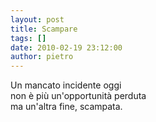 ```yaml
---
layout: post
title: Scampare
tags: []
date: 2010-02-19 23:12:00
author: pietro
---
```

Un mancato incidente oggi<br/>non è più un'opportunità perduta<br/>ma un'altra fine, scampata.
